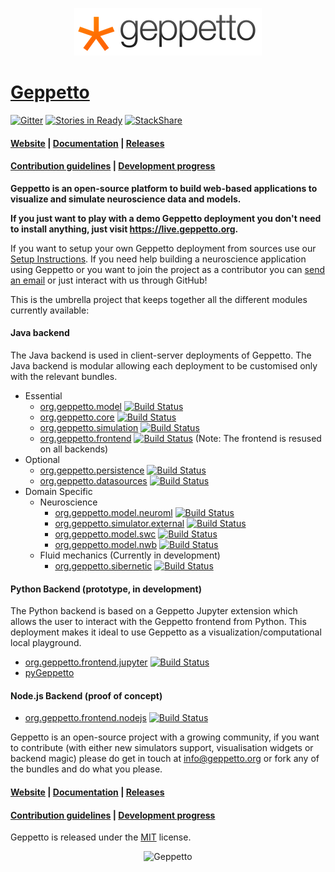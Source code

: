 <p align="center">
  <img src="https://raw.githubusercontent.com/tarelli/bucket/master/geppetto%20logo.png" alt="Geppetto logo"/>
</p>

# [Geppetto](http://www.geppetto.org/)

[![Gitter](https://badges.gitter.im/Join%20Chat.svg)](https://gitter.im/openworm/org.geppetto?utm_source=badge&utm_medium=badge&utm_campaign=pr-badge&utm_content=badge)
[![Stories in Ready](https://badge.waffle.io/openworm/org.geppetto.png?label=ready&title=Ready)](https://waffle.io/openworm/org.geppetto)
[![StackShare](http://img.shields.io/badge/tech-stack-0690fa.svg?style=flat)](http://stackshare.io/tarelli/geppetto)

#### [Website](http://www.geppetto.org/) | [Documentation](http://docs.geppetto.org/) | [Releases](https://github.com/openworm/org.geppetto/releases/)
#### [Contribution guidelines](http://docs.geppetto.org/en/latest/contribute.html#how-to-contribute-code-to-geppetto) | [Development progress](https://waffle.io/openworm/org.geppetto)

**Geppetto is an open-source platform to build web-based applications to visualize and simulate neuroscience data and models.**

**If you just want to play with a demo Geppetto deployment you don't need to install anything, just visit <https://live.geppetto.org>.**

If you want to setup your own Geppetto deployment from sources use our [Setup Instructions](http://docs.geppetto.org/en/latest/osxlinuxsetup.html). If you need help building a neuroscience application using Geppetto or you want to join the project as a contributor you can [send an email](mailto:matteo@geppetto.org) or just interact with us through GitHub!

This is the umbrella project that keeps together all the different modules currently available:

#### Java backend
The Java backend is used in client-server deployments of Geppetto. The Java backend is modular allowing each deployment to be customised only with the relevant bundles.
 * Essential
   * [org.geppetto.model](https://github.com/openworm/org.geppetto.model) [![Build Status](https://travis-ci.org/openworm/org.geppetto.model.png?branch=master)](https://travis-ci.org/openworm/org.geppetto.model)
   * [org.geppetto.core](https://github.com/openworm/org.geppetto.core) [![Build Status](https://travis-ci.org/openworm/org.geppetto.core.png?branch=master)](https://travis-ci.org/openworm/org.geppetto.core)
   * [org.geppetto.simulation](https://github.com/openworm/org.geppetto.simulation) [![Build Status](https://travis-ci.org/openworm/org.geppetto.simulation.png?branch=master)](https://travis-ci.org/openworm/org.geppetto.simulation)
   * [org.geppetto.frontend](https://github.com/openworm/org.geppetto.frontend) [![Build Status](https://travis-ci.org/openworm/org.geppetto.frontend.png?branch=master)](https://travis-ci.org/openworm/org.geppetto.frontend) (Note: The frontend is resused on all backends)
 * Optional
    * [org.geppetto.persistence](https://github.com/openworm/org.geppetto.persistence) [![Build Status](https://travis-ci.org/openworm/org.geppetto.persistence.png?branch=master)](https://travis-ci.org/openworm/org.geppetto.persistence)
    * [org.geppetto.datasources](https://github.com/openworm/org.geppetto.datasources) [![Build Status](https://travis-ci.org/openworm/org.geppetto.datasources.png?branch=master)](https://travis-ci.org/openworm/org.geppetto.datasources)
 * Domain Specific
    * Neuroscience
       * [org.geppetto.model.neuroml](https://github.com/openworm/org.geppetto.model.neuroml) [![Build Status](https://travis-ci.org/openworm/org.geppetto.model.neuroml.png?branch=master)](https://travis-ci.org/openworm/org.geppetto.model.neuroml)
       * [org.geppetto.simulator.external](https://github.com/openworm/org.geppetto.simulator.external) [![Build Status](https://travis-ci.org/openworm/org.geppetto.simulator.external.png?branch=master)](https://travis-ci.org/openworm/org.geppetto.simulator.external)
       * [org.geppetto.model.swc](https://github.com/openworm/org.geppetto.model.swc) [![Build Status](https://travis-ci.org/openworm/org.geppetto.model.swc.png?branch=master)](https://travis-ci.org/openworm/org.geppetto.model.swc)
       * [org.geppetto.model.nwb](https://github.com/openworm/org.geppetto.model.nwb) [![Build Status](https://travis-ci.org/openworm/org.geppetto.model.nwb.png?branch=master)](https://travis-ci.org/openworm/org.geppetto.model.nwb)
     * Fluid mechanics (Currently in development)
        * [org.geppetto.sibernetic](https://github.com/openworm/org.geppetto.sibernetic) [![Build Status](https://travis-ci.org/openworm/org.geppetto.sibernetic.png?branch=master)](https://travis-ci.org/openworm/org.geppetto.sibernetic)
      
#### Python Backend (prototype, in development)
The Python backend is based on a Geppetto Jupyter extension which allows the user to interact with the Geppetto frontend from Python. This deployment makes it ideal to use Geppetto as a visualization/computational local playground.
   * [org.geppetto.frontend.jupyter](https://github.com/openworm/org.geppetto.frontend.jupyter) [![Build Status](https://travis-ci.org/openworm/org.geppetto.frontend.jupyter.png?branch=master)](https://travis-ci.org/openworm/org.geppetto.frontend.jupyter)
   * [pyGeppetto](https://github.com/openworm/pygeppetto) 

#### Node.js Backend (proof of concept)
   * [org.geppetto.frontend.nodejs](https://github.com/openworm/org.geppetto.frontend.nodejs) [![Build Status](https://travis-ci.org/openworm/org.geppetto.frontend.nodejs.png?branch=master)](https://travis-ci.org/openworm/org.geppetto.frontend.nodejs)


Geppetto is an open-source project with a growing community, if you want to contribute (with either new simulators support, visualisation widgets or backend magic) please do get in touch at <info@geppetto.org> or fork any of the bundles and do what you please.


#### [Website](http://www.geppetto.org/) | [Documentation](http://docs.geppetto.org/) | [Releases](https://github.com/openworm/org.geppetto/releases/)
#### [Contribution guidelines](http://docs.geppetto.org/en/latest/contribute.html#how-to-contribute-code-to-geppetto) | [Development progress](https://waffle.io/openworm/org.geppetto)

Geppetto is released under the [MIT](http://opensource.org/licenses/MIT) license.

<p align="center">
  <img src="http://www.geppetto.org/images/geppetto.png" alt="Geppetto"/>
</p>
